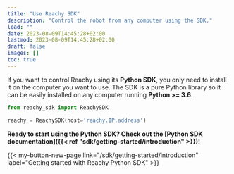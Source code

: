 ```yaml
---
title: "Use Reachy SDK"
description: "Control the robot from any computer using the SDK."
lead: ""
date: 2023-08-09T14:45:28+02:00
lastmod: 2023-08-09T14:45:28+02:00
draft: false
images: []
toc: true
---
```


If you want to control Reachy using its **Python SDK**, you only need to install it on the computer you want to use. The SDK is a pure Python library so it can be easily installed on any computer running **Python >= 3.6**.

```python
from reachy_sdk import ReachySDK

reachy = ReachySDK(host='reachy.IP.address')
```

**Ready to start using the Python SDK? Check out the [Python SDK documentation]({{< ref "sdk/getting-started/introduction" >}})!**  

{{< my-button-new-page link="/sdk/getting-started/introduction" label="Getting started with Reachy Python SDK" >}}